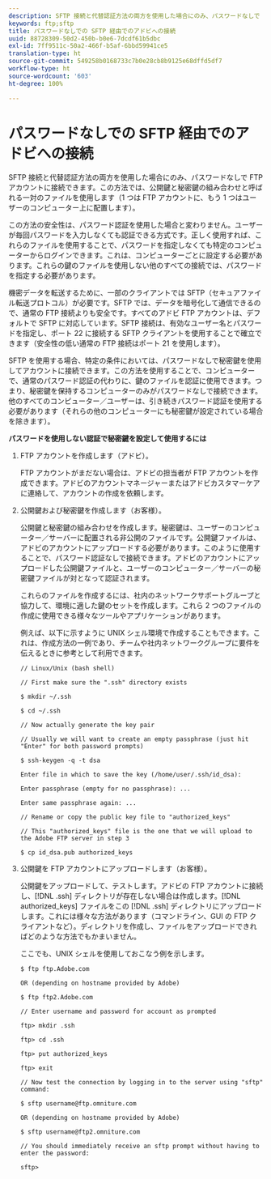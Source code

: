 ```yaml
---
description: SFTP 接続と代替認証方法の両方を使用した場合にのみ、パスワードなしで FTP アカウントに接続できます。この方法では、公開鍵と秘密鍵の組み合わせと呼ばれる一対のファイルを使用します（1 つは FTP アカウントに、もう 1 つはユーザーのコンピューター上に配置します）。
keywords: ftp;sftp
title: パスワードなしでの SFTP 経由でのアドビへの接続
uuid: 88728309-50d2-450b-b0e6-7dcdf61b5dbc
exl-id: 7ff9511c-50a2-466f-b5af-6bbd59941ce5
translation-type: ht
source-git-commit: 549258b0168733c7b0e28cb8b9125e68dffd5df7
workflow-type: ht
source-wordcount: '603'
ht-degree: 100%

---
```


# パスワードなしでの SFTP 経由でのアドビへの接続

SFTP 接続と代替認証方法の両方を使用した場合にのみ、パスワードなしで FTP アカウントに接続できます。この方法では、公開鍵と秘密鍵の組み合わせと呼ばれる一対のファイルを使用します（1 つは FTP アカウントに、もう 1 つはユーザーのコンピューター上に配置します）。

この方法の安全性は、パスワード認証を使用した場合と変わりません。ユーザーが毎回パスワードを入力しなくても認証できる方式です。正しく使用すれば、これらのファイルを使用することで、パスワードを指定しなくても特定のコンピューターからログインできます。これは、コンピューターごとに設定する必要があります。これらの鍵のファイルを使用しない他のすべての接続では、パスワードを指定する必要があります。

機密データを転送するために、一部のクライアントでは SFTP（セキュアファイル転送プロトコル）が必要です。SFTP では、データを暗号化して通信できるので、通常の FTP 接続よりも安全です。すべてのアドビ FTP アカウントは、デフォルトで SFTP に対応しています。SFTP 接続は、有効なユーザー名とパスワードを指定し、ポート 22 に接続する SFTP クライアントを使用することで確立できます（安全性の低い通常の FTP 接続はポート 21 を使用します）。

SFTP を使用する場合、特定の条件においては、パスワードなしで秘密鍵を使用してアカウントに接続できます。この方法を使用することで、コンピューターで、通常のパスワード認証の代わりに、鍵のファイルを認証に使用できます。つまり、秘密鍵を保持するコンピューターのみがパスワードなしで接続できます。他のすべてのコンピューター／ユーザーは、引き続きパスワード認証を使用する必要があります（それらの他のコンピューターにも秘密鍵が設定されている場合を除きます）。

**パスワードを使用しない認証で秘密鍵を設定して使用するには**

1. FTP アカウントを作成します（アドビ）。

   FTP アカウントがまだない場合は、アドビの担当者が FTP アカウントを作成できます。アドビのアカウントマネージャーまたはアドビカスタマーケアに連絡して、アカウントの作成を依頼します。
1. 公開鍵および秘密鍵を作成します（お客様）。

   公開鍵と秘密鍵の組み合わせを作成します。秘密鍵は、ユーザーのコンピューター／サーバーに配置される非公開のファイルです。公開鍵ファイルは、アドビのアカウントにアップロードする必要があります。このように使用することで、パスワード認証なしで接続できます。アドビのアカウントにアップロードした公開鍵ファイルと、ユーザーのコンピューター／サーバーの秘密鍵ファイルが対となって認証されます。

   これらのファイルを作成するには、社内のネットワークサポートグループと協力して、環境に適した鍵のセットを作成します。これら 2 つのファイルの作成に使用できる様々なツールやアプリケーションがあります。

   例えば、以下に示すように UNIX シェル環境で作成することもできます。これは、作成方法の一例であり、チームや社内ネットワークグループに要件を伝えるときに参考として利用できます。

   ```
   // Linux/Unix (bash shell)
   
   // First make sure the ".ssh" directory exists
   
   $ mkdir ~/.ssh
   
   $ cd ~/.ssh
   
   // Now actually generate the key pair
   
   // Usually we will want to create an empty passphrase (just hit "Enter" for both password prompts)
   
   $ ssh-keygen -q -t dsa
   
   Enter file in which to save the key (/home/user/.ssh/id_dsa):
   
   Enter passphrase (empty for no passphrase): ...
   
   Enter same passphrase again: ...
   
   // Rename or copy the public key file to "authorized_keys"
   
   // This "authorized_keys" file is the one that we will upload to the Adobe FTP server in step 3
   
   $ cp id_dsa.pub authorized_keys 
   ```

1. 公開鍵を FTP アカウントにアップロードします（お客様）。

   公開鍵をアップロードして、テストします。アドビの FTP アカウントに接続し、[!DNL .ssh] ディレクトリが存在しない場合は作成します。[!DNL authorized_keys] ファイルをこの [!DNL .ssh] ディレクトリにアップロードします。これには様々な方法があります（コマンドライン、GUI の FTP クライアントなど）。ディレクトリを作成し、ファイルをアップロードできればどのような方法でもかまいません。

   ここでも、UNIX シェルを使用しておこなう例を示します。

   ```
   $ ftp ftp.Adobe.com
   
   OR (depending on hostname provided by Adobe)
   
   $ ftp ftp2.Adobe.com
   
   // Enter username and password for account as prompted
   
   ftp> mkdir .ssh
   
   ftp> cd .ssh
   
   ftp> put authorized_keys
   
   ftp> exit
   
   // Now test the connection by logging in to the server using "sftp" command:
   
   $ sftp username@ftp.omniture.com
   
   OR (depending on hostname provided by Adobe)
   
   $ sftp username@ftp2.omniture.com
   
   // You should immediately receive an sftp prompt without having to enter the password:
   
   sftp>
   ```
